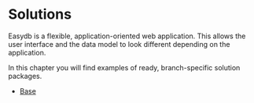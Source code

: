 # Solutions

Easydb is a flexible, application-oriented web application. This allows the user interface and the data model to look different depending on the application.

In this chapter you will find examples of ready, branch-specific solution packages.

* [Base](./base/base.md)